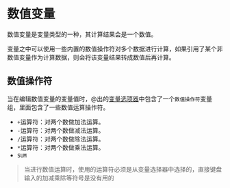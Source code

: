 # 数值变量

数值变量是变量类型的一种，其计算结果会是一个数值。

变量之中可以使用一些内置的数值操作符对多个数据进行计算，如果引用了某个非数值变量作为计算数据，则会将该变量结果转成数值后再计算。

## 数值操作符
当在编辑数值变量的变量值时，@出的[变量选项器](./usage.md#变量选择器)中包含了一个`数值操作符`变量组，里面包含了一些数值运算操作符。


+ `+`运算符：对两个数做加法运算。
+ `-`运算符：对两个数做减法运算。
+ `/`运算符：对两个数做除法运算。
+ `*`运算符：对两个数做乘法运算。
+ `SUM`

> 当进行数值运算时，使用的运算符必须是从变量选择器中选择的，直接键盘输入的加减乘除等符号是没有用的